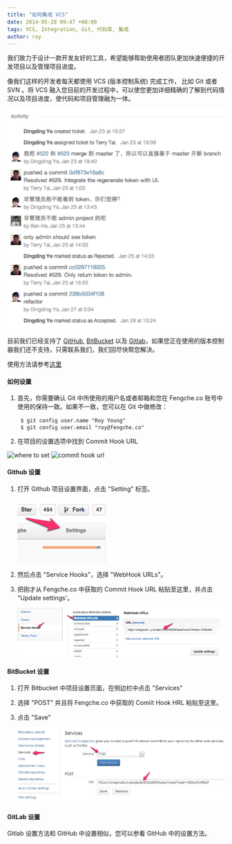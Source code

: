 ```yaml
---
title: "如何集成 VCS"
date: 2014-05-28 09:47 +08:00
tags: VCS, Integration, Git, 代码库, 集成
author: roy
---
```


我们致力于设计一款开发友好的工具，希望能够帮助使用者团队更加快速便捷的开发项目以及管理项目进度。

像我们这样的开发者每天都使用 VCS (版本控制系统) 完成工作， 比如 Git 或者 SVN 。将 VCS 融入您目前的开发过程中，可以使您更加详细精确的了解到代码情况以及项目进度，使代码和项目管理融为一体。

![VCS Integration](/images/integrate-version-control-system-with-pragmat/vcs-integration.png)

目前我们已经支持了 [GitHub](https://github.com/), [BitBucket](https://bitbucket.org/) 以及 [Gitlab](http://gitlab.org/)，如果您正在使用的版本控制器我们还不支持，只需联系我们，我们回尽快帮您解决。

使用方法请参考[这里](/how-we-use-vcs-integration-with-fengcheco)

#### 如何设置 ####

1. 首先，你需要确认 Git 中所使用的用户名或者邮箱和您在 Fengche.co 账号中使用的保持一致。如果不一致，您可以在 Git 中做修改：

        $ git config user.name "Roy Young"
        $ git config user.email "roy@fengche.co"
2. 在项目的设置选项中找到 Commit Hook URL

![where to set](vcs_integration_with_fengcheco/where_to_set.png)
![commit hook url](vcs_integration_with_fengcheco/commit_hook_url.png)

#### Github 设置 ####

1. 打开 Github 项目设置界面，点击 "Setting" 标签。

    ![GitHub Project Setting](/images/integrate-version-control-system-with-pragmat/github-project-setting.png)

2. 然后点击 "Service Hooks"，选择 "WebHook URLs"。
3. 把刚才从 Fengche.co 中获取的 Commit Hook URL 粘贴至这里，并点击 "Update settings'。

    ![Github WebHook](/images/integrate-version-control-system-with-pragmat/github-webhook.png)

#### BitBucket 设置 ####

1. 打开 Bitbucket 中项目设置页面，在侧边栏中点击 "Services"
2. 选择 "POST" 并且将 Fengche.co 中获取的 Comiit Hook HRL 粘贴至这里。
3. 点击 "Save"

    ![BitBucket WebHook](/images/integrate-version-control-system-with-pragmat/bitbucket-webhook.png)

#### GitLab 设置 ####

Gitlab 设置方法和 GitHub 中设置相似，您可以参看 GitHub 中的设置方法。
